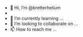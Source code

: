 - 👋 Hi, I’m @bretterhelium
- 
- 🌱 I’m currently learning ...
- 💞️ I’m looking to collaborate on ...
- 📫 How to reach me ...

<!---
bretterhelium/bretterhelium is a ✨ special ✨ repository because its `README.md` (this file) appears on your GitHub profile.
You can click the Preview link to take a look at your - 👋 Hi, I’m @bretterhelium
 🌱 I’m currently learning how the helium hotspot and crazy things it does the hotspot and software etc so what's the best way to cash out my hnt ??
I usually check my hotspot out on helium explorer but I just signed into the 2.0 console????help!!!! Bret
